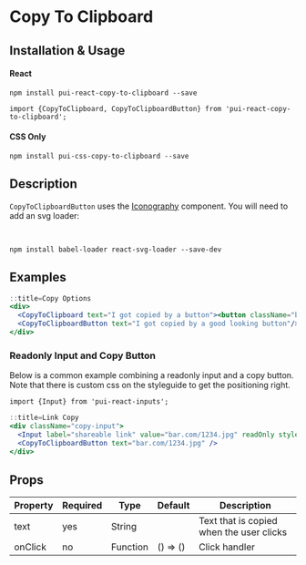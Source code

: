 # Copy To Clipboard

## Installation & Usage

#### React
`npm install pui-react-copy-to-clipboard --save`

`import {CopyToClipboard, CopyToClipboardButton} from 'pui-react-copy-to-clipboard';`

#### CSS Only
`npm install pui-css-copy-to-clipboard --save`

## Description

`CopyToClipboardButton` uses the [Iconography](/react_base_iconography.html) component.
You will need to add an svg loader:

<code class="pam">
<img src="/styleguide/download.svg" width="16" height="16"/>
npm install babel-loader react-svg-loader --save-dev
</code>

## Examples

```jsx
::title=Copy Options
<div>
  <CopyToClipboard text="I got copied by a button"><button className="btn">Click Me To Copy</button></CopyToClipboard>
  <CopyToClipboardButton text="I got copied by a good looking button"/>
</div>
```

### Readonly Input and Copy Button

Below is a common example combining a readonly input and a copy button.
Note that there is custom css on the styleguide to get the positioning right.

```
import {Input} from 'pui-react-inputs';
```

```jsx
::title=Link Copy
<div className="copy-input">
  <Input label="shareable link" value="bar.com/1234.jpg" readOnly style={{height: "42px"}}/>
  <CopyToClipboardButton text="bar.com/1234.jpg" />
</div>
```

## Props
Property | Required | Type | Default | Description
---------|----------|------|---------|------------
text    | yes| String   |          | Text that is copied when the user clicks 
onClick | no | Function | () => () | Click handler
